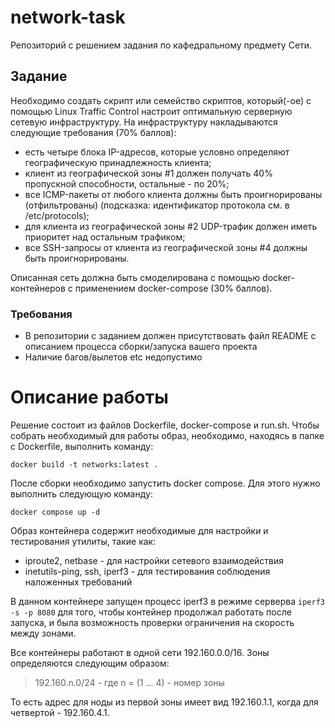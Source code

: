 # network-task
Репозиторий с решением задания по кафедральному предмету Сети.

## Задание

Необходимо создать скрипт или семейство скриптов, который(-ое) с помощью Linux Traffic Control настроит оптимальную серверную сетевую инфраструктуру.
На инфраструктуру накладываются следующие требования (70% баллов):
- есть четыре блока IP-адресов, которые условно определяют географическую принадлежность клиента;
- клиент из географической зоны #1 должен получать 40% пропускной способности, остальные - по 20%;
- все ICMP-пакеты от любого клиента должны быть проигнорированы (отфильтрованы) (подсказка: идентификатор протокола см. в /etc/protocols);
- для клиента из географической зоны #2 UDP-трафик должен иметь приоритет над остальным трафиком;
- все SSH-запросы от клиента из географической зоны #4 должны быть проигнорированы.

Описанная сеть должна быть смоделирована с помощью docker-контейнеров с применением docker-compose (30% баллов).

### Требования
- В репозитории с заданием должен присутствовать файл README с описанием процесса сборки/запуска вашего проекта
- Наличие багов/вылетов etc недопустимо

# Описание работы
Решение состоит из файлов Dockerfile, docker-compose и run.sh.
Чтобы собрать необходимый для работы образ, необходимо, находясь в папке с Dockerfile, выполнить команду:
```
docker build -t networks:latest .
```
После сборки необходимо запустить docker compose. Для этого нужно выполнить следующую команду:
```
docker compose up -d
```

Образ контейнера содержит необходимые для настройки и тестирования утилиты, такие как:
- iproute2, netbase - для настройки сетевого взаимодействия
- inetutils-ping, ssh, iperf3 - для тестирования соблюдения наложенных требований

В данном контейнере запущен процесс iperf3 в режиме серверва `iperf3 -s -p 8080` для того, чтобы контейнер продолжал работать после запуска, и была возможность проверки ограничения на скорость между зонами.

Все контейнеры работают в одной сети 192.160.0.0/16. Зоны определяются следующим образом:

> 192.160.n.0/24 - где n = (1 ... 4) - номер зоны

То есть адрес для ноды из первой зоны имеет вид 192.160.1.1, когда для четвертой - 192.160.4.1.